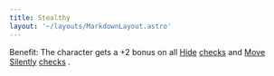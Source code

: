 ```yaml
---
title: Stealthy
layout: '~/layouts/MarkdownLayout.astro'
---
```

Benefit: The character gets a +2 bonus on all [ Hide](/modern.d20.srd/skills/hide) [ checks](/modern.d20.srd/skills/skill.basics) and [ Move Silently](/modern.d20.srd/skills/move.silently) [ checks](/modern.d20.srd/skills/skill.basics) .

